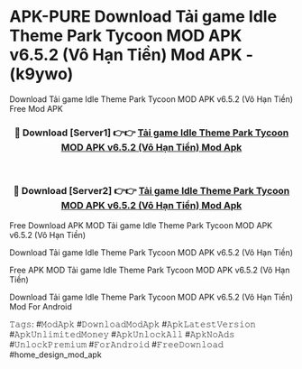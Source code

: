 # APK-PURE Download Tải game Idle Theme Park Tycoon MOD APK v6.5.2 (Vô Hạn Tiền) Mod APK - (k9ywo)
Download Tải game Idle Theme Park Tycoon MOD APK v6.5.2 (Vô Hạn Tiền) Free Mod APK

<div align="center">
<h3>🔴 Download [Server1] 👉👉 <a href="https://apk-comot.site?title=Tải_game_Idle_Theme_Park_Tycoon_MOD_APK_v6.5.2_(Vô_Hạn_Tiền)">Tải game Idle Theme Park Tycoon MOD APK v6.5.2 (Vô Hạn Tiền) Mod Apk</a></h3><br>

<h3>🔴 Download [Server2] 👉👉 <a href="https://apk-comot.site?title=Tải_game_Idle_Theme_Park_Tycoon_MOD_APK_v6.5.2_(Vô_Hạn_Tiền)">Tải game Idle Theme Park Tycoon MOD APK v6.5.2 (Vô Hạn Tiền) Mod Apk</a></h3>
</div>


Free Download APK MOD Tải game Idle Theme Park Tycoon MOD APK v6.5.2 (Vô Hạn Tiền)

Download Tải game Idle Theme Park Tycoon MOD APK v6.5.2 (Vô Hạn Tiền) 

Free APK MOD Tải game Idle Theme Park Tycoon MOD APK v6.5.2 (Vô Hạn Tiền) 

Download Tải game Idle Theme Park Tycoon MOD APK v6.5.2 (Vô Hạn Tiền) Mod For Android

𝚃𝚊𝚐𝚜: #𝙼𝚘𝚍𝙰𝚙𝚔 #𝙳𝚘𝚠𝚗𝚕𝚘𝚊𝚍𝙼𝚘𝚍𝙰𝚙𝚔 #𝙰𝚙𝚔𝙻𝚊𝚝𝚎𝚜𝚝𝚅𝚎𝚛𝚜𝚒𝚘𝚗 #𝙰𝚙𝚔𝚄𝚗𝚕𝚒𝚖𝚒𝚝𝚎𝚍𝙼𝚘𝚗𝚎𝚢 #𝙰𝚙𝚔𝚄𝚗𝚕𝚘𝚌𝚔𝙰𝚕𝚕 #𝙰𝚙𝚔𝙽𝚘𝙰𝚍𝚜 #𝚄𝚗𝚕𝚘𝚌𝚔𝙿𝚛𝚎𝚖𝚒𝚞𝚖 #𝙵𝚘𝚛𝙰𝚗𝚍𝚛𝚘𝚒𝚍 #𝙵𝚛𝚎𝚎𝙳𝚘𝚠𝚗𝚕𝚘𝚊𝚍 #home_design_mod_apk